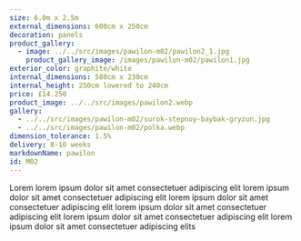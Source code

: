 ```yaml
---
size: 6.0m x 2.5m
external_dimensions: 600cm x 250cm
decoration: panels
product_gallery:
  - image: ../../src/images/pawilon-m02/pawilon2_1.jpg
    product_gallery_image: /images/pawilon-m02/pawilon1.jpg
exterior_color: graphite/white
internal_dimensions: 580cm x 230cm
internal_height: 250cm lowered to 240cm
price: £14.250
product_image: ../../src/images/pawilon2.webp
gallery:
  - ../../src/images/pawilon-m02/surok-stepnoy-baybak-gryzun.jpg
  - ../../src/images/pawilon-m02/polka.webp
dimension_tolerance: 1.5%
delivery: 8-10 weeks
markdownName: pawilon
id: M02
---
```

Lorem lorem ipsum dolor sit amet consectetuer adipiscing elit
lorem ipsum dolor sit amet consectetuer adipiscing elit
lorem ipsum dolor sit amet consectetuer adipiscing elit
lorem ipsum dolor sit amet consectetuer adipiscing elit
lorem ipsum dolor sit amet consectetuer adipiscing elit
lorem ipsum dolor sit amet consectetuer adipiscing elits
